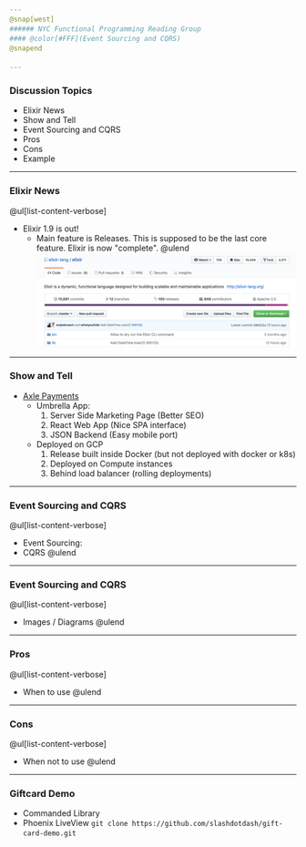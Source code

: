 ```yaml
---
@snap[west]
###### NYC Functional Programming Reading Group
#### @color[#FFF](Event Sourcing and CQRS)
@snapend

---
```

### Discussion Topics
- Elixir News
- Show and Tell
- Event Sourcing and CQRS
- Pros
- Cons
- Example

---
### Elixir News
@ul[list-content-verbose]
- Elixir 1.9 is out!
    - Main feature is Releases. This is supposed to be the last core feature. Elixir is now "complete".
@ulend
![Releases](meetup-08/releases.png)

---
### Show and Tell
- [Axle Payments](https://staging.axlepayments.com)
    - Umbrella App:
        1. Server Side Marketing Page (Better SEO)
        2. React Web App (Nice SPA interface)
        3. JSON Backend (Easy mobile port)
    - Deployed on GCP
        1. Release built inside Docker (but not deployed with docker or k8s)
        2. Deployed on Compute instances
        3. Behind load balancer (rolling deployments) 

---
### Event Sourcing and CQRS
@ul[list-content-verbose]
- Event Sourcing:
- CQRS
@ulend

---
### Event Sourcing and CQRS
@ul[list-content-verbose]
- Images / Diagrams
@ulend

---
### Pros 
@ul[list-content-verbose]
- When to use
@ulend

---
### Cons
@ul[list-content-verbose]
- When not to use
@ulend

---
### Giftcard Demo
- Commanded Library
- Phoenix LiveView
`git clone https://github.com/slashdotdash/gift-card-demo.git`